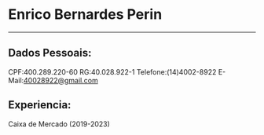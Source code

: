 # Enrico Bernardes Perin

---


## Dados Pessoais:

CPF:400.289.220-60
RG:40.028.922-1
Telefone:(14)4002-8922
E-Mail:40028922@gmail.com


## Experiencia:

Caixa de Mercado (2019-2023)